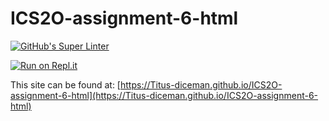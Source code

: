 # ICS2O-assignment-6-html

[![GitHub's Super Linter](https://github.com/Titus-diceman/ICS2O-assignment-6-html/workflows/GitHub's%20Super%20Linter/badge.svg)](https://github.com/Titus-diceman/ICS2O-assignment-6-html/actions)

[![Run on Repl.it](https://repl.it/badge/github/Titus-diceman/ICS2O-assignment-6-html)](https://repl.it/github/Titus-diceman/ICS2O-assignment-6-html)

This site can be found at: [https://Titus-diceman.github.io/ICS2O-assignment-6-html](https://Titus-diceman.github.io/ICS2O-assignment-6-html)
